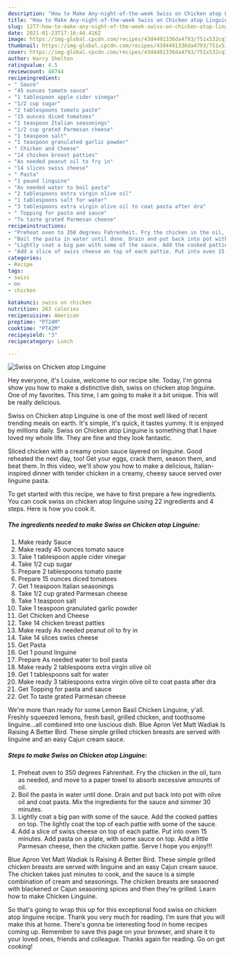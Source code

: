 ```yaml
---
description: "How to Make Any-night-of-the-week Swiss on Chicken atop Linguine"
title: "How to Make Any-night-of-the-week Swiss on Chicken atop Linguine"
slug: 1277-how-to-make-any-night-of-the-week-swiss-on-chicken-atop-linguine
date: 2021-01-23T17:16:44.416Z
image: https://img-global.cpcdn.com/recipes/43d4491336da4793/751x532cq70/swiss-on-chicken-atop-linguine-recipe-main-photo.jpg
thumbnail: https://img-global.cpcdn.com/recipes/43d4491336da4793/751x532cq70/swiss-on-chicken-atop-linguine-recipe-main-photo.jpg
cover: https://img-global.cpcdn.com/recipes/43d4491336da4793/751x532cq70/swiss-on-chicken-atop-linguine-recipe-main-photo.jpg
author: Harry Shelton
ratingvalue: 4.5
reviewcount: 48744
recipeingredient:
- " Sauce"
- "45 ounces tomato sauce"
- "1 tablespoon apple cider vinegar"
- "1/2 cup sugar"
- "2 tablespoons tomato paste"
- "15 ounces diced tomatoes"
- "1 teaspoon Italian seasonings"
- "1/2 cup grated Parmesan cheese"
- "1 teaspoon salt"
- "1 teaspoon granulated garlic powder"
- " Chicken and Cheese"
- "14 chicken breast patties"
- "As needed peanut oil to fry in"
- "14 slices swiss cheese"
- " Pasta"
- "1 pound linguine"
- "As needed water to boil pasta"
- "2 tablespoons extra virgin olive oil"
- "1 tablespoons salt for water"
- "3 tablespoons extra virgin olive oil to coat pasta after dra"
- " Topping for pasta and sauce"
- "To taste grated Parmesan cheese"
recipeinstructions:
- "Preheat oven to 350 degrees Fahrenheit. Fry the chicken in the oil, turn as needed, and move to a paper towel to absorb excessive amounts of oil."
- "Boil the pasta in water until done. Drain and put back into pot with olive oil and coat pasta. Mix the ingredients for the sauce and simmer 30 minutes."
- "Lightly coat a big pan with some of the sauce. Add the cooked patties on top. The lightly coat the top of each pattie with some of the sauce."
- "Add a slice of swiss cheese on top of each pattie. Put into oven 15 minutes. Add pasta on a plate, with some sauce on top. Add a little Parmesan cheese, then the chicken pattie. Serve I hope you enjoy!!!"
categories:
- Recipe
tags:
- swiss
- on
- chicken

katakunci: swiss on chicken 
nutrition: 263 calories
recipecuisine: American
preptime: "PT24M"
cooktime: "PT42M"
recipeyield: "3"
recipecategory: Lunch

---
```



![Swiss on Chicken atop Linguine](https://img-global.cpcdn.com/recipes/43d4491336da4793/751x532cq70/swiss-on-chicken-atop-linguine-recipe-main-photo.jpg)

Hey everyone, it's Louise, welcome to our recipe site. Today, I'm gonna show you how to make a distinctive dish, swiss on chicken atop linguine. One of my favorites. This time, I am going to make it a bit unique. This will be really delicious.

Swiss on Chicken atop Linguine is one of the most well liked of recent trending meals on earth. It's simple, it's quick, it tastes yummy. It is enjoyed by millions daily. Swiss on Chicken atop Linguine is something that I have loved my whole life. They are fine and they look fantastic.

Sliced chicken with a creamy onion sauce layered on linguine. Good reheated the next day, too! Get your eggs, crack them, season them, and beat them. In this video, we&#39;ll show you how to make a delicious, Italian-inspired dinner with tender chicken in a creamy, cheesy sauce served over linguine pasta.


To get started with this recipe, we have to first prepare a few ingredients. You can cook swiss on chicken atop linguine using 22 ingredients and 4 steps. Here is how you cook it.

<!--inarticleads1-->

##### The ingredients needed to make Swiss on Chicken atop Linguine:

1. Make ready  Sauce
1. Make ready 45 ounces tomato sauce
1. Take 1 tablespoon apple cider vinegar
1. Take 1/2 cup sugar
1. Prepare 2 tablespoons tomato paste
1. Prepare 15 ounces diced tomatoes
1. Get 1 teaspoon Italian seasonings
1. Take 1/2 cup grated Parmesan cheese
1. Take 1 teaspoon salt
1. Take 1 teaspoon granulated garlic powder
1. Get  Chicken and Cheese
1. Take 14 chicken breast patties
1. Make ready As needed peanut oil to fry in
1. Take 14 slices swiss cheese
1. Get  Pasta
1. Get 1 pound linguine
1. Prepare As needed water to boil pasta
1. Make ready 2 tablespoons extra virgin olive oil
1. Get 1 tablespoons salt for water
1. Make ready 3 tablespoons extra virgin olive oil to coat pasta after dra
1. Get  Topping for pasta and sauce
1. Get To taste grated Parmesan cheese


We&#39;re more than ready for some Lemon Basil Chicken Linguine, y&#39;all. Freshly squeezed lemons, fresh basil, grilled chicken, and toothsome linguine…all combined into one luscious dish. Blue Apron Vet Matt Wadiak Is Raising A Better Bird. These simple grilled chicken breasts are served with linguine and an easy Cajun cream sauce. 

<!--inarticleads2-->

##### Steps to make Swiss on Chicken atop Linguine:

1. Preheat oven to 350 degrees Fahrenheit. Fry the chicken in the oil, turn as needed, and move to a paper towel to absorb excessive amounts of oil.
1. Boil the pasta in water until done. Drain and put back into pot with olive oil and coat pasta. Mix the ingredients for the sauce and simmer 30 minutes.
1. Lightly coat a big pan with some of the sauce. Add the cooked patties on top. The lightly coat the top of each pattie with some of the sauce.
1. Add a slice of swiss cheese on top of each pattie. Put into oven 15 minutes. Add pasta on a plate, with some sauce on top. Add a little Parmesan cheese, then the chicken pattie. Serve I hope you enjoy!!!


Blue Apron Vet Matt Wadiak Is Raising A Better Bird. These simple grilled chicken breasts are served with linguine and an easy Cajun cream sauce. The chicken takes just minutes to cook, and the sauce is a simple combination of cream and seasonings. The chicken breasts are seasoned with blackened or Cajun seasoning spices and then they&#39;re grilled. Learn how to make Chicken Linguine. 

So that's going to wrap this up for this exceptional food swiss on chicken atop linguine recipe. Thank you very much for reading. I'm sure that you will make this at home. There's gonna be interesting food in home recipes coming up. Remember to save this page on your browser, and share it to your loved ones, friends and colleague. Thanks again for reading. Go on get cooking!
